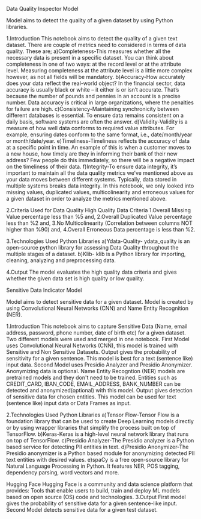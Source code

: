 Data Quality Inspector Model

Model aims to detect the quality of a given dataset by using Python libraries. 

1.Introduction
This notebook aims to detect the quality of a given text dataset. There are couple of metrics need to considered in terms of data quality. These are;
a)Completeness-This measures whether all the necessary data is present in a specific dataset. You can think about completeness in one of two ways: at the record level or at the attribute level. Measuring completeness at the attribute level is a little more complex however, as not all fields will be mandatory.
b)Accuracy-How accurately does your data reflect the real-world object? In the financial sector, data accuracy is usually black or white – it either is or isn’t accurate. That’s because the number of pounds and pennies in an account is a precise number. Data accuracy is critical in large organizations, where the penalties for failure are high.
c)Consistency-Maintaining synchronicity between different databases is essential. To ensure data remains consistent on a daily basis, software systems are often the answer.
d)Validity-Validity is a measure of how well data conforms to required value attributes. For example, ensuring dates conform to the same format, i.e., date/month/year or month/date/year.
e)Timeliness-Timeliness reflects the accuracy of data at a specific point in time. An example of this is when a customer moves to a new house, how timely are they in informing their bank of their new address? Few people do this immediately, so there will be a negative impact on the timeliness of their data.
f)Integrity-To ensure data integrity, it’s important to maintain all the data quality metrics we’ve mentioned above as your data moves between different systems. Typically, data stored in multiple systems breaks data integrity.
In this notebook, we only looked into missing values, duplicated values, multicolinearity and erroneous values for a given dataset in order to analyze the metrics mentioned above.

2.Criteria Used for Data Quality
High Quality Data Criteria
1.Overall Missing Value percentage less than %5 and,
2.Overall Duplicated Value percentage less than %2 and,
3.No Multicolinearity (Correlation between columns NOT higher than %90) and,
4.Overall Erroneous Data percentage is less than %2.

3.Technologies Used
Python Libraries
a)Ydata-Quality- ydata_quality is an open-source python library for assessing Data Quality throughout the multiple stages of a dataset.
b)Klib- klib is a Python library for importing, cleaning, analyzing and preprocessing data.

4.Output
The model evaluates the high quality data criteria and gives whether the given data set is high quality or low quality.

Sensitive Data Indicator Model

Model aims to detect sensitive data for a given dataset. Model is created by using Convolutional Neural Networks (CNN) and Name Entity Recognition (NER).

1.Introduction
This notebook aims to capture Sensitive Data (Name, email address, password, phone number, date of birth etc) for a given dataset. Two different models were used and merged in one notebook. 
First Model uses Convolutional Neural Networks (CNN), this model is trained with Sensitive and Non Sensitive Datasets. Output gives the probability of sensitivity for a given sentence. This model is best for a text (sentence like) input data.
Second Model uses Presidio Analyzer and Presidio Anonymizer. Anonymizing data is optional. Name Entity Recogntion (NER) models are pretrained models and they don't need to be trained. Entities such as CREDIT_CARD, IBAN_CODE, EMAIL_ADDRESS, BANK_NUMBER can be detected and anonymized(optional) with this model. Output gives detection of sensitive data for chosen entities. This model can be used for text (sentence like) input data or Data Frames as input.

2.Technologies Used
Python Libraries
a)Tensor Flow-Tensor Flow is a foundation library that can be used to create Deep Learning models directly or by using wrapper libraries that simplify the process built on top of TensorFlow.
b)Keras-Keras is a high-level neural network library that runs on top of TensorFlow.
c)Presidio Analyzer-The Presidio analyzer is a Python based service for detecting PII entities in text.
d)Presidio Anonymizer-The Presidio anonymizer is a Python based module for anonymizing detected PII text entities with desired values.
e)spaCy is a free open-source library for Natural Language Processing in Python. It features NER, POS tagging, dependency parsing, word vectors and more.

Hugging Face 
Hugging Face is a community and data science platform that provides: Tools that enable users to build, train and deploy ML models based on open source (OS) code and technologies.
3.Output
First model gives the probability of sensitive data for a given sentence-like input.  
Second Model detects sensitive data for a given test dataset.
